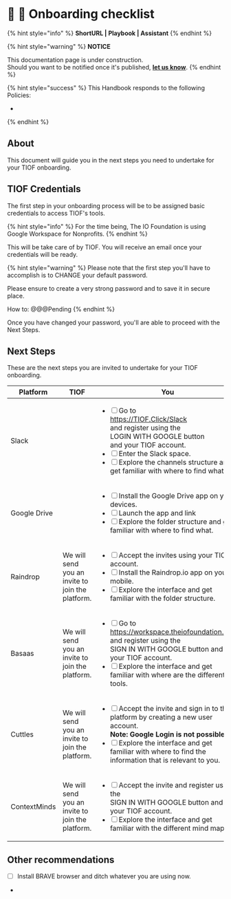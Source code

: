 # 📓 🚧 Onboarding checklist

{% hint style="info" %}
**ShortURL | Playbook | Assistant**
{% endhint %}

{% hint style="warning" %}
**NOTICE**

This documentation page is under construction.\
Should you want to be notified once it's published, [**let us know**](https://tiof.click/TIOFTarianUpdatesService).
{% endhint %}

{% hint style="success" %}
This Handbook responds to the following Policies:

*
{% endhint %}



## About

This document will guide you in the next steps you need to undertake for your TIOF onboarding.

## TIOF Credentials

The first step in your onboarding process will be to be assigned basic credentials to access TIOF's tools.

{% hint style="info" %}
For the time being, The IO Foundation is using Google Workspace for Nonprofits.
{% endhint %}

This will be take care of by TIOF. You will receive an email once your credentials will be ready.

{% hint style="warning" %}
Please note that the first step you'll have to accomplish is to CHANGE your default password.

Please ensure to create a very strong password and to save it in secure place.

How to: @@@Pending
{% endhint %}

Once you have changed your password, you'll are able to proceed with the Next Steps.

## Next Steps

These are the next steps you are invited to undertake for your TIOF onboarding.

| Platform     | TIOF                                             | You                                                                                                                                                                                                                                                                                                                                                                                         |
| ------------ | ------------------------------------------------ | ------------------------------------------------------------------------------------------------------------------------------------------------------------------------------------------------------------------------------------------------------------------------------------------------------------------------------------------------------------------------------------------- |
| Slack        |                                                  | <ul class="contains-task-list"><li><input type="checkbox">Go to<br><a href="https://tiof.click/Slack">https://TIOF.Click/Slack</a><br>and register using the <br>LOGIN WITH GOOGLE button<br>and your TIOF account.</li><li><input type="checkbox">Enter the Slack space.</li><li><input type="checkbox">Explore the channels structure and get familiar with where to find what.</li></ul> |
| Google Drive |                                                  | <ul class="contains-task-list"><li><input type="checkbox">Install the Google Drive app on your devices.</li><li><input type="checkbox">Launch the app and link </li><li><input type="checkbox">Explore the folder structure and get familiar with where to find what.</li></ul>                                                                                                             |
| Raindrop     | We will send you an invite to join the platform. | <ul class="contains-task-list"><li><input type="checkbox">Accept the invites using your TIOF account.</li><li><input type="checkbox">Install the Raindrop.io app on your mobile.</li><li><input type="checkbox">Explore the interface and get familiar with the folder structure. </li></ul>                                                                                                |
| Basaas       | We will send you an invite to join the platform. | <ul class="contains-task-list"><li><input type="checkbox">Go to<br><a href="https://workspace.theiofoundation.org/">https://workspace.theiofoundation.org/</a><br>and register using the <br>SIGN IN WITH GOOGLE button and your TIOF account.</li><li><input type="checkbox">Explore the interface and get familiar with where are the different tools.</li></ul>                          |
| Cuttles      | We will send you an invite to join the platform. | <ul class="contains-task-list"><li><input type="checkbox">Accept the invite and sign in to the platform by creating a new user account.<br><strong>Note: Google Login is not possible</strong></li><li><input type="checkbox">Explore the interface and get familiar with where to find the information that is relevant to you.</li></ul>                                                  |
| ContextMinds | We will send you an invite to join the platform. | <ul class="contains-task-list"><li><input type="checkbox">Accept the invite and register using the <br>SIGN IN WITH GOOGLE button and your TIOF account.</li><li><input type="checkbox">Explore the interface and get familiar with the different mind maps.</li></ul>                                                                                                                      |



## Other recommendations

* [ ] Install BRAVE browser and ditch whatever you are using now.
*

